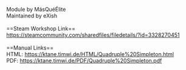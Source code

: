 Module by MásQuéÉlite<br/>
Maintained by eXish<br/>
<br/>
==Steam Workshop Link==<br/>
https://steamcommunity.com/sharedfiles/filedetails/?id=3328270451<br/>
<br/>
==Manual Links==<br/>
HTML: https://ktane.timwi.de/HTML/Quadruple%20Simpleton.html<br/>
PDF: https://ktane.timwi.de/PDF/Quadruple%20Simpleton.pdf<br/>
